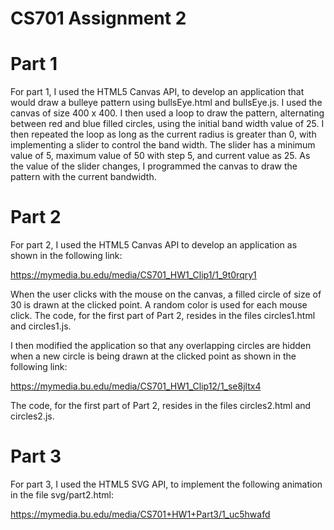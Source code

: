 # CS701 Assignment 2

# Part 1

For part 1, I used the HTML5 Canvas API, to develop an application that would draw a bulleye pattern using bullsEye.html and bullsEye.js. I used the canvas of size 400 x 400. I then used a loop to draw the pattern, alternating between red and blue filled circles, using the initial band width value of 25. I then repeated the loop as long as the current radius is greater than 0, with implementing a slider to control the band width. The slider has a minimum value of 5, maximum value of 50 with step 5, and current value as 25. As the value of the slider changes, I programmed the canvas to draw the pattern with the current bandwidth.

# Part 2

For part 2, I used the HTML5 Canvas API to develop an application as shown in the following link:

https://mymedia.bu.edu/media/CS701_HW1_Clip1/1_9t0rqry1

When the user clicks with the mouse on the canvas, a filled circle of size of 30 is drawn at the clicked point. A random color is used for each mouse click.  The code, for the first part of Part 2, resides in the files circles1.html and circles1.js. 

I then modified the application so that any overlapping circles are hidden when a new circle is being drawn at the clicked point as shown in the following link:

https://mymedia.bu.edu/media/CS701_HW1_Clip12/1_se8jltx4 

The code, for the first part of Part 2, resides  in the files circles2.html and circles2.js.

# Part 3

For part 3, I used the HTML5 SVG API, to implement the following animation in the file svg/part2.html:

https://mymedia.bu.edu/media/CS701+HW1+Part3/1_uc5hwafd 




